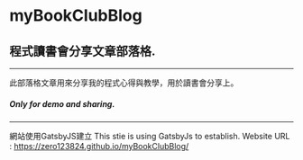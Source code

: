 # myBookClubBlog
## 程式讀書會分享文章部落格.
---
此部落格文章用來分享我的程式心得與教學，用於讀書會分享上。
##### Only for demo and sharing.
___
網站使用GatsbyJS建立
This stie is using GatsbyJs to establish.
Website URL : https://zero123824.github.io/myBookClubBlog/
